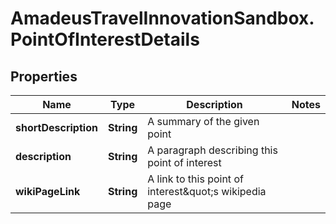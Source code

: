 # AmadeusTravelInnovationSandbox.PointOfInterestDetails

## Properties
Name | Type | Description | Notes
------------ | ------------- | ------------- | -------------
**shortDescription** | **String** | A summary of the given point | 
**description** | **String** | A paragraph describing this point of interest | 
**wikiPageLink** | **String** | A link to this point of interest&amp;quot;s wikipedia page | 


